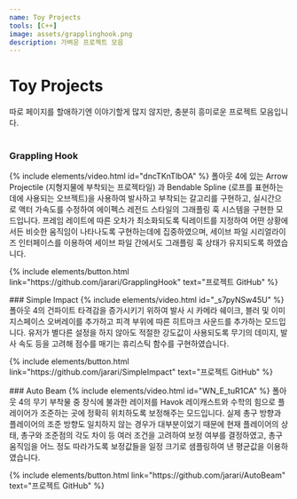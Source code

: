 ```yaml
---
name: Toy Projects
tools: [C++]
image: assets/grapplinghook.png
description: 가벼운 프로젝트 모음
---
```


# Toy Projects

따로 페이지를 할애하기엔 이야기할게 많지 않지만, 충분히 흥미로운 프로젝트 모음입니다.<br>
<br>
### Grappling Hook
{% include elements/video.html id="dncTKnTlbOA" %}
폴아웃 4에 있는 Arrow Projectile (지형지물에 부착되는 프로젝타일) 과 Bendable Spline (로프를 표현하는데에 사용되는 오브젝트)을 사용하여 발사하고 부착되는 갈고리를 구현하고, 실시간으로 액터 가속도를 수정하여 에이펙스 레전드 스타일의 그래플링 훅 시스템을 구현한 모드입니다. 프레임 레이트에 따른 오차가 최소화되도록 틱레이트를 지정하여 어떤 상황에서든 비슷한 움직임이 나타나도록 구현하는데에 집중하였으며, 세이브 파일 시리얼라이즈 인터페이스를 이용하여 세이브 파일 간에서도 그래플링 훅 상태가 유지되도록 하였습니다.
<p class="text-center">
{% include elements/button.html link="https://github.com/jarari/GrapplingHook" text="프로젝트 GitHub" %}
</p>
### Simple Impact
{% include elements/video.html id="_s7pyNSw45U" %}
폴아웃 4의 건파이트 타격감을 증가시키기 위하여 발사 시 카메라 쉐이크, 블러 및 이미지스페이스 오버레이를 추가하고 피격 부위에 따른 히트마크 사운드를 추가하는 모드입니다. 유저가 별다른 설정을 하지 않아도 적절한 강도값이 사용되도록 무기의 데미지, 발사 속도 등을 고려해 점수를 매기는 휴리스틱 함수를 구현하였습니다.
<p class="text-center">
{% include elements/button.html link="https://github.com/jarari/SimpleImpact" text="프로젝트 GitHub" %}
</p>
### Auto Beam
{% include elements/video.html id="WN_E_tuR1CA" %}
폴아웃 4의 무기 부착물 중 장식에 불과한 레이저를 Havok 레이캐스트와 수학의 힘으로 플레이어가 조준하는 곳에 정확히 위치하도록 보정해주는 모드입니다. 실제 총구 방향과 플레이어의 조준 방향도 일치하지 않는 경우가 대부분이었기 때문에 현재 플레이어의 상태, 총구와 조준점의 각도 차이 등 여러 조건을 고려하여 보정 여부를 결정하였고, 총구 움직임을 어느 정도 따라가도록 보정값들을 일정 크기로 샘플링하여 낸 평균값을 이용하였습니다.
<p class="text-center">
{% include elements/button.html link="https://github.com/jarari/AutoBeam" text="프로젝트 GitHub" %}
</p>